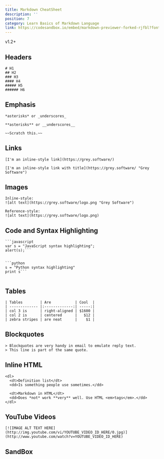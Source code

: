 ```yaml
---
title: Markdown CheatSheet 
description: ''
position: 7
category: Learn Basics of Markdown Language
link: https://codesandbox.io/embed/markdown-previewer-forked-rjfbl?fontsize=14&hidenavigation=1&theme=dark&view=preview
---
```

<badge>v1.2+</badge>
## Headers

<code-group>
<code-block label="Header" active>

```
# H1
## H2
### H3
#### H4
##### H5
###### H6
  ```

 </code-block>
</code-group>

## Emphasis

<code-group>
<code-block label="Italic Emphasis" active>


  ```
  *asterisks* or _underscores_
  ```
 </code-block>

<code-block label="Strong Emphasis">


  ```
  **asterisks** or __underscores__
  ```
 </code-block>

<code-block label="Strikethrough">


  ```
  ~~Scratch this.~~
  ```
 </code-block>

</code-group>

## Links

<code-group>
<code-block label="Inline-style link" active>


  ```
  [I'm an inline-style link](https://grey.software/)
  ```
 </code-block>

 <code-block label="Inline-style link with title">


  ```
  [I'm an inline-style link with title](https://grey.software/ "Grey Software")
  ```
 </code-block>
 </code-group>

## Images

<code-group>
<code-block label="Italic Emphasis" active>


  ```
  Inline-style: 
![alt text](https://grey.software/logo.png "Grey Software")
  ```
 </code-block>

 <code-block label="Reference-style">


  ```
  Reference-style: 
![alt text](https://grey.software/logo.png)
  ```
 </code-block>

 

 </code-group>

## Code and Syntax Highlighting

<code-group>
<code-block label="JavaScript" active >

```
```javascript
var s = "JavaScript syntax highlighting";
alert(s);```
    
```
</code-block>

<code-block label="Python" >

```
```python
s = "Python syntax highlighting"
print s```
    
```


</code-block>


</code-group>


## Tables

<code-group>
<code-block label="Tables" active >

```
| Tables        | Are           | Cool  |
| ------------- |:-------------:| -----:|
| col 3 is      | right-aligned | $1600 |
| col 2 is      | centered      |   $12 |
| zebra stripes | are neat      |    $1 |

```


</code-block>
</code-group>

## Blockquotes

<code-group>
<code-block label="BlockQuotes" active >

```
> Blockquotes are very handy in email to emulate reply text.
> This line is part of the same quote.
```

</code-block>

</code-group>

## Inline HTML

<code-group>
<code-block label="Inline HTML" active >

```
<dl>
  <dt>Definition list</dt>
  <dd>Is something people use sometimes.</dd>

  <dt>Markdown in HTML</dt>
  <dd>Does *not* work **very** well. Use HTML <em>tags</em>.</dd>
</dl>
```

</code-block>

</code-group>

## YouTube Videos

<code-group>
<code-block label="YouTube Videos"  active >

```
[![IMAGE ALT TEXT HERE](http://img.youtube.com/vi/YOUTUBE_VIDEO_ID_HERE/0.jpg)](http://www.youtube.com/watch?v=YOUTUBE_VIDEO_ID_HERE)
```
</code-group>

## SandBox
<code-sandbox :src="link"></code-sandbox>
